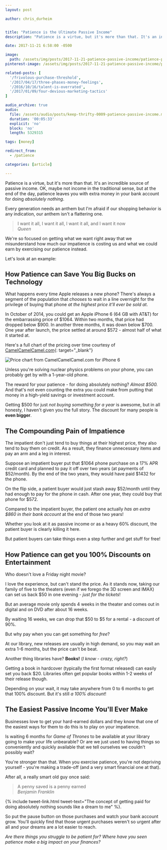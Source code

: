```yaml
---
layout: post

author: chris_durheim


title: "Patience is the Ultimate Passive Income"
description: "Patience is a virtue, but it's more than that. It's an incredible source of passive income."

date: 2017-11-21 6:58:00 -0500

image:
  path: /assets/img/posts/2017-11-21-patience-passive-income/patience-passive-income.jpg
pinterest-image: /assets/img/posts/2017-11-21-patience-passive-income/patience-passive-income

related-posts: [
  '/frivolous-purchase-threshold',
  '/2017/04/17/three-phases-money-feelings',
  '/2016/10/16/talent-is-overrated',
  '/2017/01/09/four-devious-marketing-tactics'
]

audio_archive: true
audio:
  file: /assets/audio/posts/keep-thrifty-0009-patience-passive-income.mp3
  duration: '00:05:33'
  explicit: 'no'
  block: 'no'
  length: 5329315

tags: [money]

redirect_from:
  - /patience

categories: [article]

---
```


Patience is a virtue, but it's more than that. It's an incredible source of passive income. OK, maybe not income in the traditional sense, but at the end of the day, patience leaves you with extra money in your bank account for doing _absolutely nothing_.

Every generation needs an anthem but I'm afraid if our shopping behavior is any indication, our anthem isn't a flattering one.

> I want it all, I want it all, I want it all, and I want it now  
> <cite>Queen</cite>

We're so focused on getting what we want right away that we misunderstand how much our impatience is costing us and what we could earn by exercising our patience instead.

Let's look at an example:

## How Patience can Save You Big Bucks on Technology

What happens every time Apple releases a new phone? There's always a segment of the population that _chooses_ to wait in a line overnight for the privilege of buying that phone _at the highest price it'll ever be sold at_.

In October of 2014, you could get an Apple iPhone 6 (64 GB with AT&T) for the embarrassing price of $1064. Within two months, that price had dropped below $900. In another three months, it was down below $700. One year after launch, the price settled at around $572 - almost half of what it started at.

Here's a full chart of the pricing over time courtesy of [CamelCamelCamel.com](https://camelcamelcamel.com/Apple-iPhone-64-Space-Gray/product/B00NK332DG?context=search){: target="_blank"}

![Price chart from CamelCamelCamel.com for iPhone 6]({{site.url}}/assets/img/posts/2017-11-21-patience-passive-income/camel-camel-camel-iphone-price.png)

Unless you're solving nuclear physics problems on your phone, you can probably get by with a 1-year-old phone.

The reward for your patience - for doing absolutely nothing? _Almost $500._ And that's not even counting the extra you could make from putting that money in a high-yield savings or investment account.

Getting $500 for just _not buying something for a year_ is awesome, but in all honesty, I haven't given you the full story. The discount for many people is __even bigger__.

## The Compounding Pain of Impatience

The impatient don't just tend to buy things at their highest price, they also tend to buy them on credit. As a result, they finance unnecessary items and pay an arm and a leg in interest.

Suppose an impatient buyer put that $1064 phone purchase on a 17% APR credit card and planned to pay it off over two years (at payments of $52/month). By the end of the two years, they would have paid $1432 for the phone.

On the flip side, a patient buyer would just stash away $52/month until they had enough to pay for the phone in cash. After one year, they could buy that phone for $572.

Compared to the impatient buyer, the patient one actually _has an extra $860 in their bank account_ at the end of those two years!

Whether you look at it as passive income or as a heavy 60% discount, the patient buyer is clearly killing it here.

But patient buyers can take things even a step further and get stuff for free!

## How Patience can get you 100% Discounts on Entertainment

Who doesn't love a Friday night movie?

I love the experience, but can't stand the price. As it stands now, taking our family of five to the theaters (even if we forego the 3D screen and IMAX) can set us back $50 in one evening - _just for the tickets_!

But an average movie only spends 4 weeks in the theater and comes out in digital and on DVD after about 16 weeks.

By waiting 16 weeks, we can drop that $50 to $5 for a rental - a discount of 90%.

But why pay when you can get something for _free_?

At our library, new releases are usually in high demand, so you may wait an extra 1-6 months, but the price can't be beat.

Another thing libraries have? __Books!__ (_I know - crazy, right?_)

Getting a book in hardcover (typically the first format released) can easily set you back $20. Libraries often get popular books within 1-2 weeks of their release though.

Depending on your wait, it may take anywhere from 0 to 6 months to get that 100% discount. But it's still _a 100% discount_!

## The Easiest Passive Income You'll Ever Make

Businesses love to get your hard-earned dollars and they know that one of the easiest ways for them to do this is to play on your impatience.

Is waiting 6 months for _Game of Thrones_ to be available at your library going to make your life unbearable? Or are we just used to having things so conveniently and quickly available that we tell ourselves we couldn't possibly wait?

You're stronger than that. When you exercise patience, you're not depriving yourself - you're making a trade-off (and a very smart financial one at that).

After all, a really smart old guy once said:

> A penny saved is a penny earned  
> <cite>Benjamin Franklin</cite>

{% include tweet-link.html tweet-text="The concept of getting paid for doing absolutely nothing sounds like a dream to me" %}.

So put the pause button on those purchases and watch your bank account grow. You'll quickly find that those urgent purchases weren't so urgent after all and your dreams are a lot easier to reach.

_Are there things you struggle to be patient for? Where have you seen patience make a big impact on your finances?_

